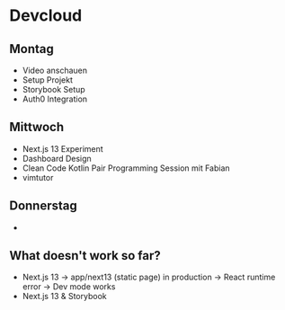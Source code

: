 # Devcloud

## Montag

- Video anschauen
- Setup Projekt
- Storybook Setup
- Auth0 Integration

## Mittwoch

- Next.js 13 Experiment
- Dashboard Design
- Clean Code Kotlin Pair Programming Session mit Fabian
- vimtutor

## Donnerstag

-

## What doesn't work so far?

- Next.js 13 -> app/next13 (static page) in production -> React runtime error -> Dev mode works
- Next.js 13 & Storybook
